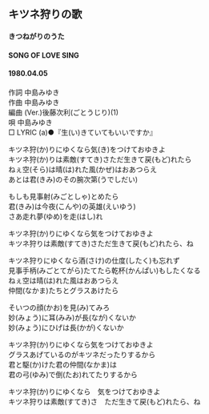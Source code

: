 ## キツネ狩りの歌
#### きつねがりのうた
#### SONG OF LOVE SING
#### 1980.04.05


作詞      中島みゆき  
作曲      中島みゆき  
編曲 (Ver.)後藤次利(ごとうじり)(1)  
唄         中島みゆき  
□ LYRIC (a)●『生(い)きていてもいいですか』  

キツネ狩(か)りにゆくなら気(き)をつけておゆきよ  
キツネ狩(か)りは素敵(すてき)さただ生きて戻(もど)れたら  
ねぇ空(そら)は晴(は)れた風(かぜ)はおあつらえ  
あとは君(きみ)のその腕次第(うでしだい)  
  
もしも見事射(みごとしゃ)とめたら  
君(きみ)は今夜(こんや)の英雄(えいゆう)  
さあ走れ夢(ゆめ)を走(はし)れ  
  
キツネ狩(か)りにゆくなら気をつけておゆきよ  
キツネ狩りは素敵(すてき)さただ生きて戻(もど)れたら、ね  
  
キツネ狩りにゆくなら酒(さけ)の仕度(したく)も忘れず  
見事手柄(みごとてがら)たてたら乾杯(かんぱい)もしたくなる  
ねぇ空は晴(は)れた風はおあつらえ  
仲間(なかま)たちとグラスあけたら  
  
そいつの顔(かお)を見(み)てみろ  
妙(みょう)に耳(みみ)が長(なが)くないか  
妙(みょう)にひげは長(かが)くないか  
  
キツネ狩(か)りにゆくなら気をつけておゆきよ  
グラスあげているのがキツネだったりするから  
君と駆(か)けた君の仲間(なかま)は  
君の弓(ゆみ)で倒(たお)れてたりするから  
  
キツネ狩(か)りにゆくなら　気をつけておゆきよ  
キツネ狩りは素敵(すてき)さ　ただ生きて戻(もど)れたら、ね